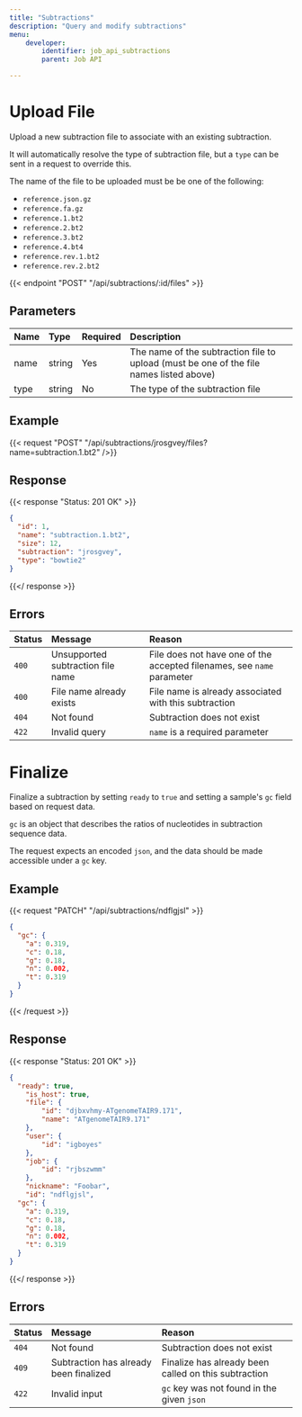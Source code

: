 ```yaml
---
title: "Subtractions"
description: "Query and modify subtractions"
menu:
    developer:
        identifier: job_api_subtractions
        parent: Job API

---
```


# Upload File

Upload a new subtraction file to associate with an existing subtraction.

It will automatically resolve the type of subtraction file, but a `type` can be sent in a request to override this.

The name of the file to be uploaded must be be one of the following:
* `reference.json.gz`
* `reference.fa.gz`
* `reference.1.bt2`
* `reference.2.bt2`
* `reference.3.bt2`
* `reference.4.bt4`
* `reference.rev.1.bt2`
* `reference.rev.2.bt2`

{{< endpoint "POST" "/api/subtractions/:id/files" >}}

## Parameters

| Name   | Type   | Required  | Description                                                                             |
| :---   | :----- | :-------- | :-------------------------------------------------------------------------------------- |
| name   | string | Yes       | The name of the subtraction file to upload (must be one of the file names listed above) |
| type   | string | No        | The type of the subtraction file                                                        |

## Example

{{< request "POST" "/api/subtractions/jrosgvey/files?name=subtraction.1.bt2" />}}

## Response

{{< response "Status: 201 OK" >}}
```json
{
  "id": 1,
  "name": "subtraction.1.bt2",
  "size": 12,
  "subtraction": "jrosgvey",
  "type": "bowtie2"
}
```
{{</ response >}}

## Errors

 Status | Message                            | Reason                                                                 |
| :----- | :---------------------------------| :----------------------------------------------------------------------|
| `400`  | Unsupported subtraction file name | File does not have one of the accepted filenames, see `name` parameter |
| `400`  | File name already exists          | File name is already associated with this subtraction                  |
| `404`  | Not found                         | Subtraction does not exist                                             |
| `422`  | Invalid query                     | `name` is a required parameter                                         |


# Finalize

Finalize a subtraction by setting `ready` to `true` and setting a sample's `gc` field based on request data.

`gc` is an object that describes the ratios of nucleotides in subtraction sequence data.

The request expects an encoded `json`, and the data should be made accessible under a `gc` key.

## Example

{{< request "PATCH" "/api/subtractions/ndflgjsl" >}}
```json
{
  "gc": {
    "a": 0.319,
    "c": 0.18,
    "g": 0.18,
    "n": 0.002,
    "t": 0.319
  }
}
```
{{< /request >}}

## Response

{{< response "Status: 201 OK" >}}
```json
{
  "ready": true,
	"is_host": true,
	"file": {
		"id": "djbxvhmy-ATgenomeTAIR9.171",
		"name": "ATgenomeTAIR9.171"
	},
	"user": {
		"id": "igboyes"
	},
	"job": {
		"id": "rjbszwmm"
	},
	"nickname": "Foobar",
	"id": "ndflgjsl",
  "gc": {
    "a": 0.319,
    "c": 0.18,
    "g": 0.18,
    "n": 0.002,
    "t": 0.319
  }
}
```
{{</ response >}}

## Errors

 Status | Message                                 | Reason                                                                 |
| :----- | :--------------------------------------| :----------------------------------------------------------------------|
| `404`  | Not found                              | Subtraction does not exist                                             |
| `409`  | Subtraction has already been finalized | Finalize has already been called on this subtraction                   |
| `422`  | Invalid input                          | `gc` key was not found in the given `json`                             |